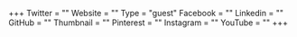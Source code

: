 +++
Twitter = ""
Website = ""
Type = "guest"
Facebook = ""
Linkedin = ""
GitHub = ""
Thumbnail = ""
Pinterest = ""
Instagram = ""
YouTube = ""
+++
